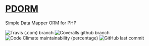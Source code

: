 # [PDORM](https://github.com/enphpity/pdorm)
Simple Data Mapper ORM for PHP

![Travis (.com) branch](https://img.shields.io/travis/com/enphpity/pdorm/master.svg)
![Coveralls github branch](https://img.shields.io/coveralls/github/enphpity/pdorm/master.svg?style=flat-square)
![Code Climate maintainability (percentage)](https://img.shields.io/codeclimate/maintainability-percentage/enphpity/pdorm.svg?style=flat-square)
![GitHub last commit](https://img.shields.io/github/last-commit/enphpity/pdorm.svg?style=flat-square)